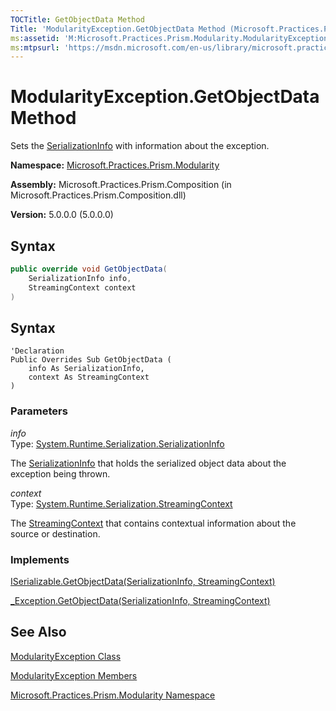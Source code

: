 ```yaml
---
TOCTitle: GetObjectData Method
Title: 'ModularityException.GetObjectData Method (Microsoft.Practices.Prism.Modularity)'
ms:assetid: 'M:Microsoft.Practices.Prism.Modularity.ModularityException.GetObjectData(System.Runtime.Serialization.SerializationInfo,System.Runtime.Serialization.StreamingContext)'
ms:mtpsurl: 'https://msdn.microsoft.com/en-us/library/microsoft.practices.prism.modularity.modularityexception.getobjectdata(v=pandp.50)'
---
```


# ModularityException.GetObjectData Method 

Sets the [SerializationInfo](http://msdn.microsoft.com/en-us/library/a9b6042e) with information about the exception.

**Namespace:** [Microsoft.Practices.Prism.Modularity](https://msdn.microsoft.com/en-us/library/microsoft.practices.prism.modularity(v=pandp.50))

**Assembly:** Microsoft.Practices.Prism.Composition (in Microsoft.Practices.Prism.Composition.dll)

**Version:** 5.0.0.0 (5.0.0.0)

## Syntax

```C#
public override void GetObjectData(
	SerializationInfo info,
	StreamingContext context
)
```

## Syntax

```VB
'Declaration
Public Overrides Sub GetObjectData ( 
	info As SerializationInfo,
	context As StreamingContext
)
```


### Parameters

*info*  
Type: [System.Runtime.Serialization.SerializationInfo](http://msdn.microsoft.com/en-us/library/a9b6042e)

The [SerializationInfo](http://msdn.microsoft.com/en-us/library/a9b6042e) that holds the serialized object data about the exception being thrown.

*context*  
Type: [System.Runtime.Serialization.StreamingContext](http://msdn.microsoft.com/en-us/library/t16abws5)

The [StreamingContext](http://msdn.microsoft.com/en-us/library/t16abws5) that contains contextual information about the source or destination.

### Implements

[ISerializable.GetObjectData(SerializationInfo, StreamingContext)](http://msdn.microsoft.com/en-us/library/27cxsdk6)

[_Exception.GetObjectData(SerializationInfo, StreamingContext)](http://msdn.microsoft.com/en-us/library/854b9522)

## See Also

[ModularityException Class](https://msdn.microsoft.com/en-us/library/microsoft.practices.prism.modularity.modularityexception(v=pandp.50))

[ModularityException Members](https://msdn.microsoft.com/en-us/library/microsoft.practices.prism.modularity.modularityexception_members(v=pandp.50))

[Microsoft.Practices.Prism.Modularity Namespace](https://msdn.microsoft.com/en-us/library/microsoft.practices.prism.modularity(v=pandp.50))
